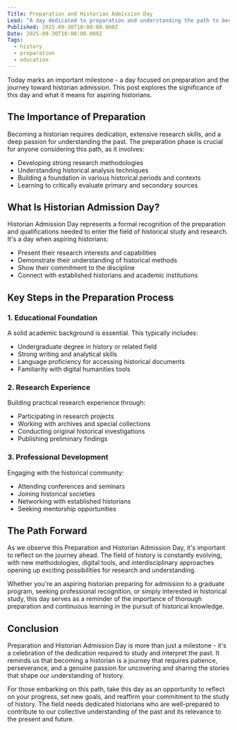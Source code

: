 ```yaml
---
Title: Preparation and Historian Admission Day
Lead: "A day dedicated to preparation and understanding the path to becoming a historian."
Published: 2025-09-30T10:00:00.000Z
Date: 2025-09-30T10:00:00.000Z
Tags:
  - history
  - preparation
  - education
---
```


Today marks an important milestone - a day focused on preparation and the journey toward historian admission. This post explores the significance of this day and what it means for aspiring historians.

## The Importance of Preparation

Becoming a historian requires dedication, extensive research skills, and a deep passion for understanding the past. The preparation phase is crucial for anyone considering this path, as it involves:

* Developing strong research methodologies
* Understanding historical analysis techniques
* Building a foundation in various historical periods and contexts
* Learning to critically evaluate primary and secondary sources

## What Is Historian Admission Day?

Historian Admission Day represents a formal recognition of the preparation and qualifications needed to enter the field of historical study and research. It's a day when aspiring historians:

* Present their research interests and capabilities
* Demonstrate their understanding of historical methods
* Show their commitment to the discipline
* Connect with established historians and academic institutions

## Key Steps in the Preparation Process

### 1. Educational Foundation

A solid academic background is essential. This typically includes:

* Undergraduate degree in history or related field
* Strong writing and analytical skills
* Language proficiency for accessing historical documents
* Familiarity with digital humanities tools

### 2. Research Experience

Building practical research experience through:

* Participating in research projects
* Working with archives and special collections
* Conducting original historical investigations
* Publishing preliminary findings

### 3. Professional Development

Engaging with the historical community:

* Attending conferences and seminars
* Joining historical societies
* Networking with established historians
* Seeking mentorship opportunities

## The Path Forward

As we observe this Preparation and Historian Admission Day, it's important to reflect on the journey ahead. The field of history is constantly evolving, with new methodologies, digital tools, and interdisciplinary approaches opening up exciting possibilities for research and understanding.

Whether you're an aspiring historian preparing for admission to a graduate program, seeking professional recognition, or simply interested in historical study, this day serves as a reminder of the importance of thorough preparation and continuous learning in the pursuit of historical knowledge.

## Conclusion

Preparation and Historian Admission Day is more than just a milestone - it's a celebration of the dedication required to study and interpret the past. It reminds us that becoming a historian is a journey that requires patience, perseverance, and a genuine passion for uncovering and sharing the stories that shape our understanding of history.

For those embarking on this path, take this day as an opportunity to reflect on your progress, set new goals, and reaffirm your commitment to the study of history. The field needs dedicated historians who are well-prepared to contribute to our collective understanding of the past and its relevance to the present and future.
